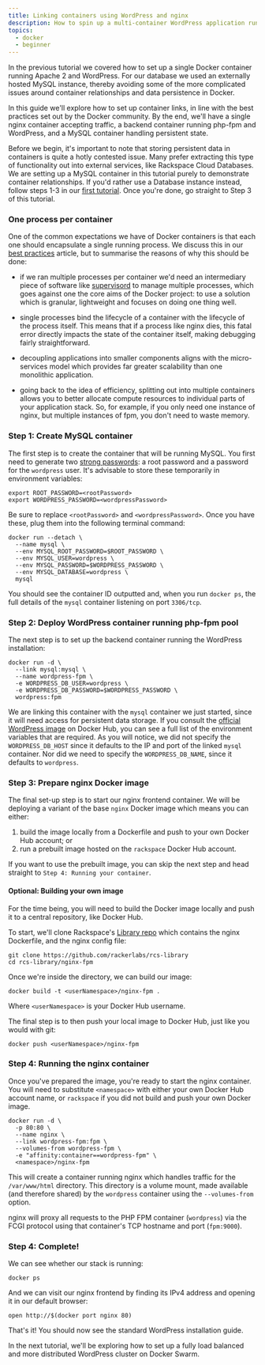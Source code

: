 ```yaml
---
title: Linking containers using WordPress and nginx
description: How to spin up a multi-container WordPress application running nginx, php-fpm and MySQL on the Rackspace Container Service
topics:
  - docker
  - beginner
---
```


In the previous tutorial we covered how to set up a single Docker container
running Apache 2 and WordPress. For our database we used an externally hosted
MySQL instance, thereby avoiding some of the more complicated issues around
container relationships and data persistence in Docker.

In this guide we'll explore how to set up container links, in line with the best
practices set out by the Docker community. By the end, we'll have a single nginx
container accepting traffic, a backend container running php-fpm and WordPress,
and a MySQL container handling persistent state.

Before we begin, it's important to note that storing persistent data in
containers is quite a hotly contested issue. Many prefer extracting this type
of functionality out into external services, like Rackspace Cloud Databases. We
are setting up a MySQL container in this tutorial purely to demonstrate
container relationships. If you'd rather use a Database instance instead, follow
steps 1-3 in our [first tutorial](../wordpress-apache-mysql). Once you're done,
go straight to Step 3 of this tutorial.

### One process per container

One of the common expectations we have of Docker containers is that each one
should encapsulate a single running process. We discuss this in our [best practices]()
article, but to summarise the reasons of why this should be done:

- if we ran multiple processes per container we'd need an intermediary
piece of software like [supervisord](http://supervisord.org/) to manage multiple
processes, which goes against one the core aims of the Docker project: to use a
solution which is granular, lightweight and focuses on doing one thing well.

- single processes bind the lifecycle of a container with the lifecycle of the
process itself. This means that if a process like nginx dies, this fatal error
directly impacts the state of the container itself, making debugging fairly
straightforward.

- decoupling applications into smaller components aligns with the micro-services
model which provides far greater scalability than one monolithic application.

- going back to the idea of efficiency, splitting out into multiple containers
allows you to better allocate compute resources to individual parts of your
application stack. So, for example, if you only need one instance of nginx, but
multiple instances of fpm, you don't need to waste memory.

### Step 1: Create MySQL container

The first step is to create the container that will be running MySQL. You first
need to generate two [strong passwords](https://strongpasswordgenerator.com/):
a root password and a password for the `wordpress` user. It's advisable to
store these temporarily in environment variables:

```
export ROOT_PASSWORD=<rootPassword>
export WORDPRESS_PASSWORD=<wordpressPassword>
```

Be sure to replace `<rootPassword>` and `<wordpressPassword>`. Once you have these,
plug them into the following terminal command:

```
docker run --detach \
  --name mysql \
  --env MYSQL_ROOT_PASSWORD=$ROOT_PASSWORD \
  --env MYSQL_USER=wordpress \
  --env MYSQL_PASSWORD=$WORDPRESS_PASSWORD \
  --env MYSQL_DATABASE=wordpress \
  mysql
```

You should see the container ID outputted and, when you run `docker ps`, the
full details of the `mysql` container listening on port `3306/tcp`.

### Step 2: Deploy WordPress container running php-fpm pool

The next step is to set up the backend container running the WordPress
installation:

```
docker run -d \
  --link mysql:mysql \
  --name wordpress-fpm \
  -e WORDPRESS_DB_USER=wordpress \
  -e WORDPRESS_DB_PASSWORD=$WORDPRESS_PASSWORD \
  wordpress:fpm
```

We are linking this container with the `mysql` container we just started, since
it will need access for persistent data storage. If you consult the [official
WordPress image](https://hub.docker.com/_/wordpress/) on Docker Hub, you can
see a full list of the environment variables that are required. As you will
notice, we did not specify the `WORDPRESS_DB_HOST` since it defaults to the IP
and port of the linked `mysql` container. Nor did we need to specify the
`WORDPRESS_DB_NAME`, since it defaults to `wordpress`.

### Step 3: Prepare nginx Docker image

The final set-up step is to start our nginx frontend container. We will be
deploying a variant of the base `nginx` Docker image which means you can either:

1. build the image locally from a Dockerfile and push to your own Docker Hub account; or
2. run a prebuilt image hosted on the `rackspace` Docker Hub account.

If you want to use the prebuilt image, you can skip the next step and head
straight to `Step 4: Running your container`.

#### Optional: Building your own image

For the time being, you will need to build the Docker image locally and push
it to a central repository, like Docker Hub.

To start, we'll clone Rackspace's [Library repo](https://github.com/rackerlabs/rcs-library)
which contains the nginx Dockerfile, and the nginx config file:

```
git clone https://github.com/rackerlabs/rcs-library
cd rcs-library/nginx-fpm
```

Once we're inside the directory, we can build our image:

```
docker build -t <userNamespace>/nginx-fpm .
```

Where `<userNamespace>` is your Docker Hub username.

The final step is to then push your local image to Docker Hub, just like you
would with git:

```
docker push <userNamespace>/nginx-fpm
```

### Step 4: Running the nginx container

Once you've prepared the image, you're ready to start the nginx container. You
will need to substitute `<namespace>` with either your own Docker Hub account
name, or `rackspace` if you did not build and push your own Docker image.

```
docker run -d \
  -p 80:80 \
  --name nginx \
  --link wordpress-fpm:fpm \
  --volumes-from wordpress-fpm \
  -e "affinity:container==wordpress-fpm" \
  <namespace>/nginx-fpm
```

This will create a container running nginx which handles traffic for the
`/var/www/html` directory. This directory is a volume mount, made available
(and therefore shared) by the `wordpress` container using the `--volumes-from`
option.

nginx will proxy all requests to the PHP FPM container (`wordpress`)
via the FCGI protocol using that container's TCP hostname and port (`fpm:9000`).

### Step 4: Complete!

We can see whether our stack is running:

```
docker ps
```

And we can visit our nginx frontend by finding its IPv4 address and opening it
in our default browser:

```
open http://$(docker port nginx 80)
```

That's it! You should now see the standard WordPress installation guide.

In the next tutorial, we'll be exploring how to set up a fully load balanced
and more distributed WordPress cluster on Docker Swarm.
